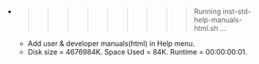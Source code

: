 * >>>>>>>>> Running inst-std-help-manuals-html.sh ...
  * Add user & developer manuals(html) in Help menu.
  * Disk size = 4676984K. Space Used = 84K. Runtime = 00:00:00:01.

